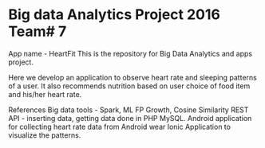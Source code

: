 # Big data Analytics Project 2016 Team# 7
App name - HeartFit
This is the repository for Big Data Analytics and apps project. 

Here we develop an application to observe heart rate and sleeping patterns of a user. 
It also recommends nutrition based on user choice of food item and his/her heart rate.

References
Big data tools - Spark, ML FP Growth, Cosine Similarity
REST API - inserting data, getting data done in PHP MySQL.
Android application for collecting heart rate data from Android wear
Ionic Application to visualize the patterns.
